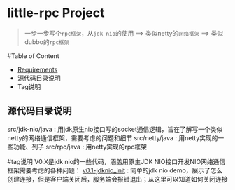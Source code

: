 little-rpc Project
========================
>一步一步写个`rpc框架`，从`jdk nio`的使用 ==> 类似netty的`网络框架` ==> 类似dubbo的`rpc框架`


#Table of Content
* [Requirements](#源代码目录说明)
* 源代码目录说明
* Tag说明

源代码目录说明
------------
src/jdk-nio/java : 用jdk原生nio接口写的socket通信逻辑，旨在了解写一个类似netty的网络通信框架，需要考虑的问题和细节
src/netty/java   : 用netty实现的一些功能、列子
src/rpc/java     : 用netty实现的rpc框架


#tag说明
V0.X是jdk nio的一些代码，涵盖用原生JDK NIO接口开发NIO网络通信框架需要考虑的各种问题：
[v0.1-jdknio_init](./docs/V0.X/v0.1.md) : 简单的jdk nio demo，展示了怎么创建连接，但是客户端关闭后，服务端会报错退出；从这里可以知道如何关闭连接


